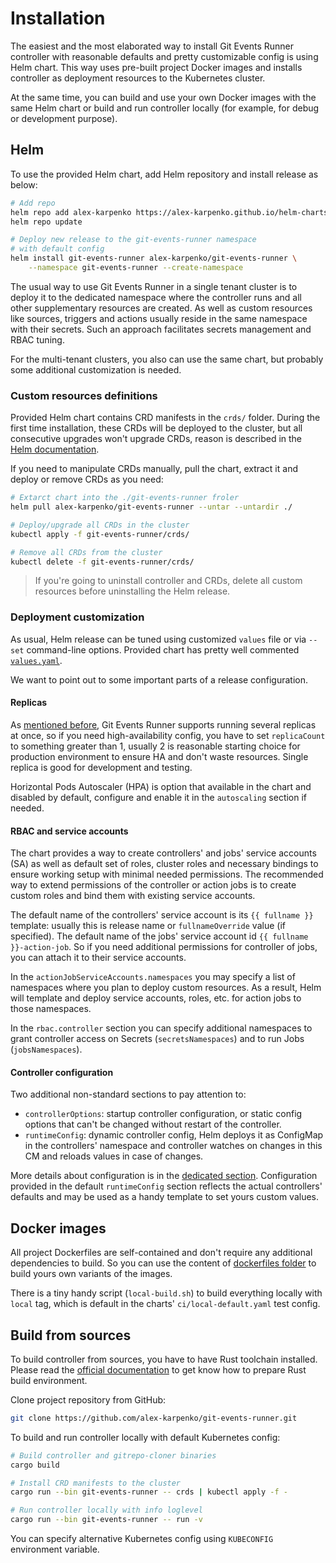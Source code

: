 # Installation

The easiest and the most elaborated way to install Git Events Runner controller with reasonable defaults and pretty
customizable config is using Helm chart.
This way uses pre-built project Docker images and installs controller as deployment resources to the Kubernetes cluster.

At the same time, you can build and use your own Docker images with the same Helm chart or build and run controller
locally (for example, for debug or development purpose).

## Helm

To use the provided Helm chart, add Helm repository and install release as below:

```bash
# Add repo
helm repo add alex-karpenko https://alex-karpenko.github.io/helm-charts
helm repo update

# Deploy new release to the git-events-runner namespace
# with default config
helm install git-events-runner alex-karpenko/git-events-runner \
    --namespace git-events-runner --create-namespace
```

The usual way to use Git Events Runner in a single tenant cluster is to deploy it to the dedicated namespace where the
controller runs and all other supplementary resources are created.
As well as custom resources like sources, triggers and actions usually reside in the same namespace with their secrets.
Such an approach facilitates secrets management and RBAC tuning.

For the multi-tenant clusters, you also can use the same chart, but probably some additional customization is needed.

### Custom resources definitions

Provided Helm chart contains CRD manifests in the `crds/` folder.
During the first time installation, these CRDs will be deployed to the cluster, but all consecutive upgrades won't
upgrade CRDs, reason is described in
the [Helm documentation](https://helm.sh/docs/chart_best_practices/custom_resource_definitions/).

If you need to manipulate CRDs manually, pull the chart, extract it and deploy or remove CRDs as you need:

```bash
# Extarct chart into the ./git-events-runner froler  
helm pull alex-karpenko/git-events-runner --untar --untardir ./

# Deploy/upgrade all CRDs in the cluster
kubectl apply -f git-events-runner/crds/

# Remove all CRDs from the cluster
kubectl delete -f git-events-runner/crds/
```

> If you're going to uninstall controller and CRDs, delete all custom resources before uninstalling the Helm release.

### Deployment customization

As usual, Helm release can be tuned using customized `values` file or via `--set` command-line options.
Provided chart has pretty well
commented [`values.yaml`](https://github.com/alex-karpenko/helm-charts/blob/main/charts/git-events-runner/values.yaml).

We want to point out to some important parts of a release configuration.

#### Replicas

As [mentioned before](concepts.md#high-availability), Git Events Runner supports running several replicas at once, so
if you need high-availability config, you have to set `replicaCount` to something greater than 1, usually 2 is
reasonable starting choice for production environment to ensure HA and don't waste resources.
Single replica is good for development and testing.

Horizontal Pods Autoscaler (HPA) is option that available in the chart and disabled by default, configure and enable it
in the `autoscaling` section if needed.

#### RBAC and service accounts

The chart provides a way to create controllers' and jobs' service accounts (SA) as well as default set of roles,
cluster roles and necessary bindings to ensure working setup with minimal needed permissions.
The recommended way to extend permissions of the controller or action jobs is to create custom roles and bind them with
existing service accounts.

The default name of the controllers' service account is its `{{ fullname }}` template: usually this is release name
or `fullnameOverride` value (if specified).
The default name of the jobs' service account id `{{ fullname }}-action-job`.
So if you need additional permissions for controller of jobs, you can attach it to their service accounts.

In the `actionJobServiceAccounts.namespaces` you may specify a list of namespaces where you plan to deploy custom
resources.
As a result, Helm will template and deploy service accounts, roles, etc. for action jobs to those namespaces.

In the `rbac.controller` section you can specify additional namespaces to grant controller access on
Secrets (`secretsNamespaces`) and to run Jobs (`jobsNamespaces`).

#### Controller configuration

Two additional non-standard sections to pay attention to:

* `controllerOptions`: startup controller configuration, or static config options that can't be changed without restart
  of the controller.
* `runtimeConfig`: dynamic controller config, Helm deploys it as ConfigMap in the controllers' namespace and controller
  watches on changes in this CM and reloads values in case of changes.

More details about configuration is in the [dedicated section](config.md).
Configuration provided in the default `runtimeConfig` section reflects the actual controllers' defaults and may be used
as a handy template to set yours custom values.

## Docker images

All project Dockerfiles are self-contained and don't require any additional dependencies to build.
So you can use the content
of [dockerfiles folder](https://github.com/alex-karpenko/git-events-runner/tree/main/docker-build) to build yours
own variants of the images.

There is a tiny handy script (`local-build.sh`) to build everything locally with `local` tag, which is default in the
charts' `ci/local-default.yaml` test config.

## Build from sources

To build controller from sources, you have to have Rust toolchain installed.
Please read the [official documentation](https://www.rust-lang.org/tools/install) to get know how to prepare Rust build
environment.

Clone project repository from GitHub:

```bash
git clone https://github.com/alex-karpenko/git-events-runner.git
```

To build and run controller locally with default Kubernetes config:

```bash
# Build controller and gitrepo-cloner binaries
cargo build

# Install CRD manifests to the cluster
cargo run --bin git-events-runner -- crds | kubectl apply -f -

# Run controller locally with info loglevel
cargo run --bin git-events-runner -- run -v
```

You can specify alternative Kubernetes config using `KUBECONFIG` environment variable.
